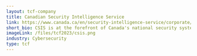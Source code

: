```yaml
---
layout: tcf-company
title: Canadian Security Intelligence Service 
link: https://www.canada.ca/en/security-intelligence-service/corporate/csis-jobs.html
short_bio: CSIS is at the forefront of Canada's national security system. Our role is to investigate activities suspected of constituting threats to the security of Canada and to report on these to the Government of Canada. We may also take measures to reduce threats to the security of Canada in accordance with well-defined legal requirements and Ministerial Direction.
imageLink: /files/tcf2023/csis.png
industry: Cybersecurity 
type: tcf
---
```

